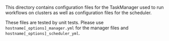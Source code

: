 This directory contains configuration files for the TaskManager 
used to run workflows on clusters as well as configuration files for the scheduler.

These files are tested by unit tests. 
Please use `hostname[_options]_manager.yml` for the manager files
and `hostname[_options]_scheduler_yml`.
